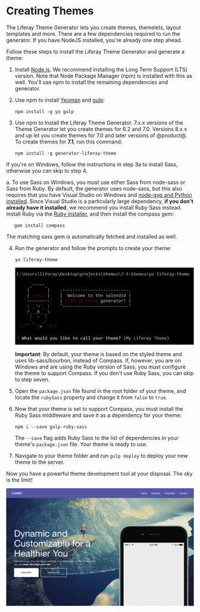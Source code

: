 # Creating Themes [](id=creating-themes)

The Liferay Theme Generator lets you create themes, themelets, layout templates 
and more. There are a few dependencies required to run the generator. If you 
have NodeJS installed, you're already one step ahead. 

Follow these steps to install the Liferay Theme Generator and generate a theme:

1.  Install [Node.js](http://nodejs.org/). We recommend installing the Long Term 
    Support (LTS) version. Note that Node Package Manager (npm) is installed 
    with this as well. You'll use npm to install the remaining dependencies and 
    generator. 

2.  Use npm to install 
    [Yeoman](http://yeoman.io/) 
    and 
    [gulp](https://gulpjs.com/):

        npm install -g yo gulp

3.  Use npm to Install the Liferay Theme Generator. 7.x.x versions of the Theme 
    Generator let you create themes for 6.2 and 7.0. Versions 8.x.x and up let 
    you create themes for 7.0 and later versions of @product@. To create themes 
    for **7.1**, run this command:
   
        npm install -g generator-liferay-theme
   
   If you're on Windows, follow the instructions in step 3a to install Sass, 
   otherwise you can skip to step 4.

   a.  To use Sass on Windows, you must use either Sass from node-sass or Sass 
       from Ruby. By default, the generator uses node-sass, but this also 
       requires that you have Visual Studio on Windows and 
       [node-gyp and Python installed](https://github.com/nodejs/node-gyp#installation). 
       Since Visual Studio is a particularly large dependency, **if you don't 
       already have it installed**, we recommend you install Ruby Sass instead. 
       Install Ruby via the 
       [Ruby installer](http://rubyinstaller.org/), 
       and then install the compass gem:

       gem install compass

   The matching sass gem is automatically fetched and installed as well. 

4.  Run the generator and follow the prompts to create your theme:

        yo liferay-theme

    ![Figure 1: You can generate a theme by answering just a few configuration questions.](../../../../images/theme-generator-theme-prompt.png)

    **Important**: By default, your theme is based on the styled theme and uses
    lib-sass/bourbon, instead of Compass. If, however, you are on Windows and
    are using the Ruby version of Sass, you must configure the theme to support
    Compass. If you don't use Ruby Sass, you can skip to step seven. 

5.  Open the `package.json` file found in the root folder of your theme, and 
    locate the `rubySass` property and change it from `false` to `true`. 
 
6.  Now that your theme is set to support Compass, you must install the Ruby 
    Sass middleware and save it as a dependency for your theme:

        npm i --save gulp-ruby-sass

    The `--save` flag adds Ruby Sass to the list of dependencies in your theme's 
    `package.json` file. Your theme is ready to use. 

7.  Navigate to your theme folder and run `gulp deploy` to deploy your new theme 
    to the server.
 
Now you have a powerful theme development tool at your disposal. The sky is the 
limit!

![Figure 2: The tools are in your hands to create any theme you can imagine.](../../../../images/theme-generator-theme-example.png)
